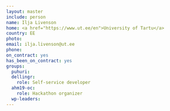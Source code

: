 ```yaml
---
layout: master
include: person
name: Ilja Livenson
home: <a href="https://www.ut.ee/en">University of Tartu</a>
country: EE
photo:
email: ilja.livenson@ut.ee
phone:
on_contract: yes
has_been_on_contract: yes
groups:
  puhuri: 
  dellingr:
    role: Self-service developer
  ahm19-oc:
    role: Hackathon organizer
  wp-leaders:
---
```

